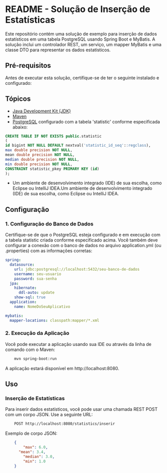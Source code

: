 
# README - Solução de Inserção de Estatísticas


Este repositório contém uma solução de exemplo para inserção de dados estatísticos em uma tabela PostgreSQL usando Spring Boot e MyBatis. A solução inclui um controlador REST, um serviço, um mapper MyBatis e uma classe DTO para representar os dados estatísticos.



## Pré-requisitos

Antes de executar esta solução, certifique-se de ter o seguinte instalado e configurado:

## Tópicos
- [Java Development Kit (JDK)](https://www.oracle.com/java/technologies/downloads/)
- [Maven](https://maven.apache.org/)
- [PostgreSQL](https://www.postgresql.org/) configurado com a tabela 'statistic' conforme especificada abaixo:

```sql
CREATE TABLE IF NOT EXISTS public.statistic
(
id bigint NOT NULL DEFAULT nextval('statistic_id_seq'::regclass),
max double precision NOT NULL,
mean double precision NOT NULL,
median double precision NOT NULL,
min double precision NOT NULL,
CONSTRAINT statistic_pkey PRIMARY KEY (id)
);
```

- Um ambiente de desenvolvimento integrado (IDE) de sua escolha, como Eclipse ou IntelliJ IDEA.Um ambiente de desenvolvimento integrado (IDE) de sua escolha, como Eclipse ou IntelliJ IDEA.


## Configuração
### 1. Configuração do Banco de Dados
Certifique-se de que o PostgreSQL esteja configurado e em execução com a tabela statistic criada conforme especificado acima. Você também deve configurar a conexão com o banco de dados no arquivo application.yml (ou .properties) com as informações corretas:

```yaml
spring:
  datasource:
    url: jdbc:postgresql://localhost:5432/seu-banco-de-dados
    username: seu-usuario
    password: sua-senha
  jpa:
    hibernate:
      ddl-auto: update
    show-sql: true
  application:
    name: NomeDoSeuAplicativo

mybatis:
  mapper-locations: classpath:mapper/*.xml
```

### 2. Execução da Aplicação
Você pode executar a aplicação usando sua IDE ou através da linha de comando com o Maven:
```bash
    mvn spring-boot:run
```
A aplicação estará disponível em http://localhost:8080.


## Uso

### Inserção de Estatísticas

Para inserir dados estatísticos, você pode usar uma chamada REST POST com um corpo JSON. Use a seguinte URL:

```bash
    POST http://localhost:8080/statistics/inserir
```

Exemplo de corpo JSON:

```json
    {
    	"max": 6.0,
      "mean": 3.4,
    	"median": 3.0,
    	"min": 1.0	
    }
```
